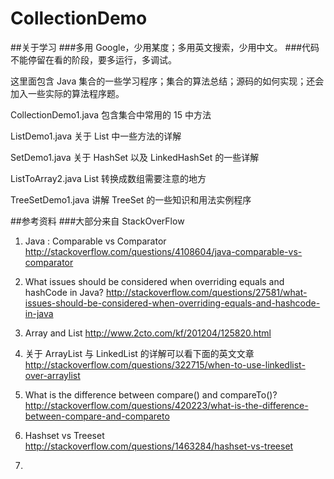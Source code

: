 # CollectionDemo
##关于学习
###多用 Google，少用某度；多用英文搜索，少用中文。
###代码不能停留在看的阶段，要多运行，多调试。

这里面包含 Java 集合的一些学习程序；集合的算法总结；源码的如何实现；还会加入一些实际的算法程序题。

CollectionDemo1.java  包含集合中常用的 15 中方法

ListDemo1.java  关于 List 中一些方法的详解

SetDemo1.java   关于 HashSet 以及 LinkedHashSet 的一些详解

ListToArray2.java  List 转换成数组需要注意的地方

TreeSetDemo1.java  讲解 TreeSet 的一些知识和用法实例程序


##参考资料 
###大部分来自 StackOverFlow 
1. Java : Comparable vs Comparator   http://stackoverflow.com/questions/4108604/java-comparable-vs-comparator

2. What issues should be considered when overriding equals and hashCode in Java?
http://stackoverflow.com/questions/27581/what-issues-should-be-considered-when-overriding-equals-and-hashcode-in-java

3. Array and List http://www.2cto.com/kf/201204/125820.html

4. 关于 ArrayList 与 LinkedList 的详解可以看下面的英文文章
http://stackoverflow.com/questions/322715/when-to-use-linkedlist-over-arraylist

5. What is the difference between compare() and compareTo()?
http://stackoverflow.com/questions/420223/what-is-the-difference-between-compare-and-compareto

6. Hashset vs Treeset
http://stackoverflow.com/questions/1463284/hashset-vs-treeset

7. 









